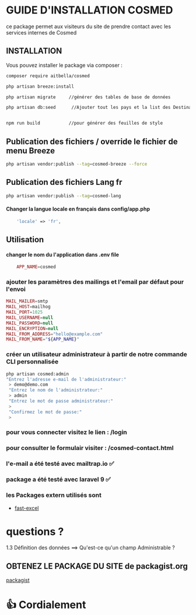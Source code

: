 #  GUIDE D'INSTALLATION COSMED


ce package permet aux visiteurs du site de prendre contact avec les services
internes de Cosmed

## INSTALLATION

Vous pouvez installer le package via composer :

```bash
composer require aitbella/cosmed

php artisan breeze:install

php artisan migrate     //générer des tables de base de données

php artisan db:seed      //Ajouter tout les pays et la list des Destinataire


npm run build           //pour générer des feuilles de style
```


## Publication des fichiers /  override le fichier de menu Breeze
```bash
php artisan vendor:publish --tag=cosmed-breeze --force

```
## Publication des fichiers Lang fr

```bash
php artisan vendor:publish --tag=cosmed-lang

```
#### Changer la langue locale en français  dans config/app.php 

```php
    'locale' => 'fr',
```

## Utilisation
#### changer le nom du l'application dans .env file

```php
    APP_NAME=cosmed 
```


### ajouter les paramètres des mailings et l'email par défaut pour l'envoi
```php
MAIL_MAILER=smtp
MAIL_HOST=mailhog
MAIL_PORT=1025
MAIL_USERNAME=null
MAIL_PASSWORD=null
MAIL_ENCRYPTION=null
MAIL_FROM_ADDRESS="hello@example.com"
MAIL_FROM_NAME="${APP_NAME}"
```

### créer un utilisateur administrateur à partir de notre commande CLI personnalisée
```bash
php artisan cosmed:admin
"Entrez l'adresse e-mail de l'administrateur:"
 > demo@demo.com
 "Entrez le nom de l'administrateur:"
 > admin
 "Entrez le mot de passe administrateur:"
 >
 "Confirmez le mot de passe:"
 >

```

### pour vous connecter visitez le lien :  /login
### pour consulter le formulair visiter :  /cosmed-contact.html


### l'e-mail a été testé avec mailtrap.io :white_check_mark:
### package  a été testé avec laravel 9 :white_check_mark:


###  les Packages extern utilisés sont
- [fast-excel](https://github.com/rap2hpoutre/fast-excel)

# questions  ?
1.3 Définition des données  ==> Qu'est-ce qu'un champ Administrable ?


## OBTENEZ LE PACKAGE DU SITE  de packagist.org

[packagist](https://packagist.org/packages/aitbella/cosmed)

# :thumbsup:  Cordialement
